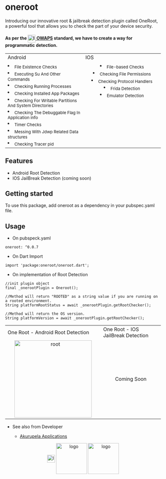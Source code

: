 # oneroot

Introducing our innovative root & jailbreak detection plugin called OneRoot, a powerful tool that allows you to check the part of your device security.
#### As per the [<img src="https://mas.owasp.org/assets/logo_circle.png" width="25px" alt="logo" align="center"> OWAPS](https://mas.owasp.org) standard, we have to create a way for programmatic detection.

<table>
  <tr>
    <td>Android</td>
    <td>IOS</td>
  </tr>
  <tr>
    <td width="30%" style="text-align: left;" align="left" valign="top">
      <li> <sub>File Existence Checks</sub></li>
      <li> <sub>Executing Su And Other Commands</sub></li>
      <li> <sub>Checking Running Processes</sub></li>
      <li> <sub>Checking Installed App Packages</sub></li>
      <li> <sub>Checking For Writable Partitions And System Directories</sub></li>
      <li> <sub>Checking The Debuggable Flag In Application info</sub></li>
      <li> <sub>Timer Checks</sub></li>
      <li> <sub>Messing With Jdwp Related Data structures</sub></li>
      <li> <sub>Checking Tracer pid</sub></li>
    </td>
    <td width="30%" style="text-align: center;" align="left" valign="top">
       <li> <sub>File-based Checks</sub></li>
       <li> <sub>Checking File Permissions</sub></li>
       <li> <sub>Checking Protocol Handlers</sub></li>
       <li> <sub>Frida Detection</sub></li>
       <li> <sub>Emulator Detection</sub></li>
    </td>
  </tr>
 </table>

## Features

- Android Root Detection
- IOS JailBreak Detection (coming soon)


## Getting started

To use this package, add oneroot as a dependency in your pubspec.yaml file.

## Usage

- On pubspeck.yaml

```
oneroot: ^0.0.7
```

- On Dart Import

```
import 'package:oneroot/oneroot.dart';
```

- On implementation of Root Detection

```
//init plugin object
final _onerootPlugin = Oneroot();

//Method will return "ROOTED" as a string value if you are running on a rooted environment.
String platformRootStatus = await _onerootPlugin.getRootChecker();

//Method will return the OS version.
String platformVersion = await _onerootPlugin.getRootChecker();
```

<table>
  <tr>
    <td>One Root - Android Root Detection</td>
    <td>One Root - IOS JailBreak Detection</td>
  </tr>
  <tr>
    <td width="30%" style="text-align: center;"><img src="https://github.com/udithperera-dev/oneroot/raw/d27a4354c1438602856b2acf6a2e210e19b56cf5/on_android.png" alt="root" style="width:250px;"/></td>
    <td width="30%" style="text-align: center;"> Coming Soon</td>
  </tr>
 </table>

- See also from Developer

  - [Akurupela Applications](https://akurupela.com)

<p align="center">
      <img src="https://www.akurupela.com/assets/images/images_info/ap_logo.png" width="25px" alt="logo" align="center">
      <img src="https://storage.googleapis.com/cms-storage-bucket/6a07d8a62f4308d2b854.svg" width="100px" alt="logo" align="center">
      <img src="https://pub.dev/static/hash-tihrt5d6/img/pub-dev-logo.svg" width="100px" alt="logo" align="center">
</p>
